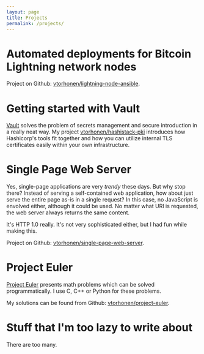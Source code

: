 ```yaml
---
layout: page
title: Projects
permalink: /projects/
---
```


# Automated deployments for Bitcoin Lightning network nodes

Project on Github: [vtorhonen/lightning-node-ansible](https://github.com/vtorhonen/lightning-node-ansible).

# Getting started with Vault

[Vault](https://vaultproject.io) solves the problem of secrets management and secure introduction in
a really neat way. My project [vtorhonen/hashistack-pki](https://github.com/vtorhonen/hashistack-pki)
introduces how Hashicorp's tools fit together and how you can utilize internal TLS certificates
easily within your own infrastructure.

# Single Page Web Server

Yes, single-page applications are very _trendy_ these days. But why stop there?
Instead of serving a self-contained web application, how about just serve the entire
page as-is in a single request? In this case, no JavaScript is envolved either,
although it could be used. No matter what URI is requested, the web server always
returns the same content.

It's HTTP 1.0 really. It's not very sophisticated either, but I had fun while making this.

Project on Github: [vtorhonen/single-page-web-server](https://github.com/vtorhonen/single-page-web-server).

# Project Euler

[Project Euler](http://projecteuler.net/) presents math problems which can be solved programmatically. I use C, C++ or Python for these problems.

My solutions can be found from Github: [vtorhonen/project-euler](https://github.com/vtorhonen/project-euler).

# Stuff that I'm too lazy to write about

There are too many.
